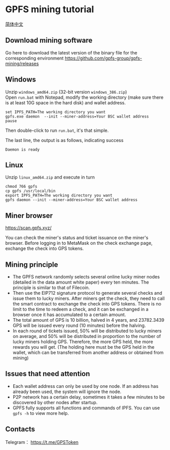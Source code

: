 # GPFS mining tutorial
[简体中文](README_CN.md)

## Download mining software

Go here to download the latest version of the binary file for the corresponding environment 
https://github.com/gpfs-group/gpfs-mining/releases

## Windows
Unzip `windows_amd64.zip` (32-bit version `windows_386.zip`)  
Open `run.bat` with Notepad, modify the working directory (make sure there is at least 10G space in the hard disk) and wallet address.

```
set IPFS_PATH=The working directory you want
gpfs.exe daemon  --init --miner-address=Your BSC wallet address
pause
```
Then double-click to run `run.bat`, it's that simple.

The last line, the output is as follows, indicating success

```
Daemon is ready
```

## Linux
Unzip `linux_amd64.zip` and execute in turn
```
chmod 766 gpfs
cp gpfs /usr/local/bin
export IPFS_PATH=The working directory you want
gpfs daemon --init --miner-address=Your BSC wallet address
```

## Miner browser
https://scan.gpfs.xyz/

You can check the miner's status and ticket issuance on the miner's browser. Before logging in to MetaMask on the check exchange page, exchange the check into GPS tokens.

## Mining principle
- The GPFS network randomly selects several online lucky miner nodes (detailed in the data amount white paper) every ten minutes. The principle is similar to that of Filecoin.
- Then use the EIP712 signature protocol to generate several checks and issue them to lucky miners. After miners get the check, they need to call the smart contract to exchange the check into GPS tokens. There is no limit to the time to redeem a check, and it can be exchanged in a browser once it has accumulated to a certain amount.
- The total amount of GPS is 10 billion, halved in 4 years, and 23782.3439 GPS will be issued every round (10 minutes) before the halving.
- In each round of tickets issued, 50% will be distributed to lucky miners on average, and 50% will be distributed in proportion to the number of lucky miners holding GPS. Therefore, the more GPS held, the more rewards you will get. (The holding here must be the GPS held in the wallet, which can be transferred from another address or obtained from mining)

## Issues that need attention
- Each wallet address can only be used by one node. If an address has already been used, the system will ignore the node.
- P2P network has a certain delay, sometimes it takes a few minutes to be discovered by other nodes after startup.
- GPFS fully supports all functions and commands of IPFS. You can use `gpfs -h` to view more help.

## Contacts

Telegram：  https://t.me/GPSToken
